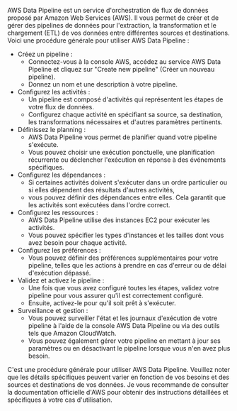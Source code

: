 AWS Data Pipeline est un service d'orchestration de flux de données proposé par Amazon Web Services (AWS). 
Il vous permet de créer et de gérer des pipelines de données pour l'extraction, la transformation et le chargement (ETL) de vos données entre différentes sources et destinations.
Voici une procédure générale pour utiliser AWS Data Pipeline :

- Créez un pipeline :
  - Connectez-vous à la console AWS, accédez au service AWS Data Pipeline et cliquez sur "Create new pipeline" (Créer un nouveau pipeline).
  - Donnez un nom et une description à votre pipeline.
- Configurez les activités :
  - Un pipeline est composé d'activités qui représentent les étapes de votre flux de données.
  - Configurez chaque activité en spécifiant sa source, sa destination, les transformations nécessaires et d'autres paramètres pertinents.
- Définissez le planning :
  - AWS Data Pipeline vous permet de planifier quand votre pipeline s'exécute.
  - Vous pouvez choisir une exécution ponctuelle, une planification récurrente ou déclencher l'exécution en réponse à des événements spécifiques.
- Configurez les dépendances :
  - Si certaines activités doivent s'exécuter dans un ordre particulier ou si elles dépendent des résultats d'autres activités,
  - vous pouvez définir des dépendances entre elles. Cela garantit que les activités sont exécutées dans l'ordre correct.
- Configurez les ressources :
  - AWS Data Pipeline utilise des instances EC2 pour exécuter les activités.
  - Vous pouvez spécifier les types d'instances et les tailles dont vous avez besoin pour chaque activité.
- Configurez les préférences :
  - Vous pouvez définir des préférences supplémentaires pour votre pipeline, telles que les actions à prendre en cas d'erreur ou de délai d'exécution dépassé.
- Validez et activez le pipeline :
  - Une fois que vous avez configuré toutes les étapes, validez votre pipeline pour vous assurer qu'il est correctement configuré.
  - Ensuite, activez-le pour qu'il soit prêt à s'exécuter.
- Surveillance et gestion :
  - Vous pouvez surveiller l'état et les journaux d'exécution de votre pipeline à l'aide de la console AWS Data Pipeline ou via des outils tels que Amazon CloudWatch.
  - Vous pouvez également gérer votre pipeline en mettant à jour ses paramètres ou en désactivant le pipeline lorsque vous n'en avez plus besoin.

C'est une procédure générale pour utiliser AWS Data Pipeline. Veuillez noter que les détails spécifiques peuvent varier en fonction de vos besoins et des sources et destinations de vos données.
Je vous recommande de consulter la documentation officielle d'AWS pour obtenir des instructions détaillées et spécifiques à votre cas d'utilisation.
